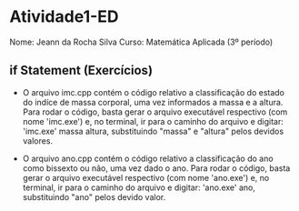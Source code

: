 # Atividade1-ED

Nome: Jeann da Rocha Silva
Curso: Matemática Aplicada (3º período)

## if Statement (Exercícios)

- O arquivo imc.cpp contém o código relativo a classificação do estado do indíce de massa corporal, uma vez informados a massa e a altura. Para rodar o código, basta gerar o arquivo executável respectivo (com nome 'imc.exe') e, no terminal, ir para o caminho do arquivo e digitar: 'imc.exe' massa altura, substituindo "massa" e "altura" pelos devidos valores.

- O arquivo ano.cpp contém o código relativo a classificação do ano como bissexto ou não, uma vez dado o ano. Para rodar o código, basta gerar o arquivo executável respectivo (com nome 'ano.exe') e, no terminal, ir para o caminho do arquivo e digitar: 'ano.exe' ano, substituindo "ano" pelos devido valor.